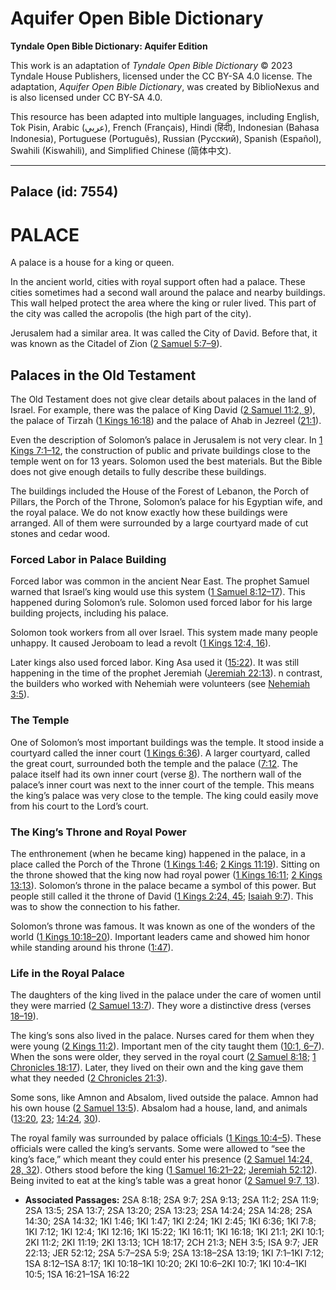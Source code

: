 # Aquifer Open Bible Dictionary

**Tyndale Open Bible Dictionary: Aquifer Edition**

This work is an adaptation of *Tyndale Open Bible Dictionary* © 2023 Tyndale House Publishers, licensed under the CC BY\-SA 4\.0 license. The adaptation, *Aquifer Open Bible Dictionary*, was created by BiblioNexus and is also licensed under CC BY\-SA 4\.0\.

This resource has been adapted into multiple languages, including English, Tok Pisin, Arabic (عربي), French (Français), Hindi (हिंदी), Indonesian (Bahasa Indonesia), Portuguese (Português), Russian (Русский), Spanish (Español), Swahili (Kiswahili), and Simplified Chinese (简体中文).



--------------------------------

## Palace (id: 7554)

PALACE
======

A palace is a house for a king or queen.

In the ancient world, cities with royal support often had a palace. These cities sometimes had a second wall around the palace and nearby buildings. This wall helped protect the area where the king or ruler lived. This part of the city was called the acropolis (the high part of the city).

Jerusalem had a similar area. It was called the City of David. Before that, it was known as the Citadel of Zion ([2 Samuel 5:7–9](https://ref.ly/2Sam5:7-2Sam5:9)).

Palaces in the Old Testament
----------------------------

The Old Testament does not give clear details about palaces in the land of Israel. For example, there was the palace of King David ([2 Samuel 11:2, 9](https://ref.ly/2Sam11:2,2Sam11:9)), the palace of Tirzah ([1 Kings 16:18](https://ref.ly/1Kgs16:18)) and the palace of Ahab in Jezreel ([21:1](https://ref.ly/1Kgs21:1)). 

Even the description of Solomon’s palace in Jerusalem is not very clear. In [1 Kings 7:1–12](https://ref.ly/1Kgs7:1-1Kgs7:12), the construction of public and private buildings close to the temple went on for 13 years. Solomon used the best materials. But the Bible does not give enough details to fully describe these buildings.

The buildings included the House of the Forest of Lebanon, the Porch of Pillars, the Porch of the Throne, Solomon’s palace for his Egyptian wife, and the royal palace. We do not know exactly how these buildings were arranged. All of them were surrounded by a large courtyard made of cut stones and cedar wood.

### Forced Labor in Palace Building

Forced labor was common in the ancient Near East. The prophet Samuel warned that Israel’s king would use this system ([1 Samuel 8:12–17](https://ref.ly/1Sam8:12-1Sam8:17)). This happened during Solomon’s rule. Solomon used forced labor for his large building projects, including his palace.

Solomon took workers from all over Israel. This system made many people unhappy. It caused Jeroboam to lead a revolt ([1 Kings 12:4, 16](https://ref.ly/1Kgs12:4,1Kgs12:16)). 

Later kings also used forced labor. King Asa used it ([15:22](https://ref.ly/1Kgs15:22)). It was still happening in the time of the prophet Jeremiah ([Jeremiah 22:13](https://ref.ly/Jer22:13)). n contrast, the builders who worked with Nehemiah were volunteers (see [Nehemiah 3:5](https://ref.ly/Neh3:5)).

### The Temple

One of Solomon’s most important buildings was the temple. It stood inside a courtyard called the inner court ([1 Kings 6:36](https://ref.ly/1Kgs6:36)). A larger courtyard, called the great court, surrounded both the temple and the palace ([7:12](https://ref.ly/1Kgs7:12). The palace itself had its own inner court (verse [8](https://ref.ly/1Kgs7:8)). The northern wall of the palace’s inner court was next to the inner court of the temple. This means the king’s palace was very close to the temple. The king could easily move from his court to the Lord’s court.

### **The King’s Throne and Royal Power**

The enthronement (when he became king) happened in the palace, in a place called the Porch of the Throne ([1 Kings 1:46](https://ref.ly/1Kgs1:46); [2 Kings 11:19](https://ref.ly/2Kgs11:19)). Sitting on the throne showed that the king now had royal power ([1 Kings 16:11](https://ref.ly/1Kgs16:11); [2 Kings 13:13](https://ref.ly/2Kgs13:13)). Solomon’s throne in the palace became a symbol of this power. But people still called it the throne of David ([1 Kings 2:24, 45](https://ref.ly/1Kgs2:24,1Kgs2:45); [Isaiah 9:7](https://ref.ly/Isa9:7)). This was to show the connection to his father. 

Solomon’s throne was famous. It was known as one of the wonders of the world ([1 Kings 10:18–20](https://ref.ly/1Kgs10:18-1Kgs10:20)). Important leaders came and showed him honor while standing around his throne ([1:47](https://ref.ly/1Kgs1:47)).

### Life in the Royal Palace

The daughters of the king lived in the palace under the care of women until they were married ([2 Samuel 13:7](https://ref.ly/2Sam13:7)). They wore a distinctive dress (verses [18–19](https://ref.ly/2Sam13:18-2Sam13:19)). 

The king’s sons also lived in the palace. Nurses cared for them when they were young ([2 Kings 11:2](https://ref.ly/2Kgs11:2)). Important men of the city taught them ([10:1, 6–7](https://ref.ly/2Kgs10:1,2Kgs10:6-2Kgs10:7)). When the sons were older, they served in the royal court ([2 Samuel 8:18](https://ref.ly/2Sam8:18); [1 Chronicles 18:17](https://ref.ly/1Chr18:17)). Later, they lived on their own and the king gave them what they needed ([2 Chronicles 21:3](https://ref.ly/2Chr21:3)). 

Some sons, like Amnon and Absalom, lived outside the palace. Amnon had his own house ([2 Samuel 13:5](https://ref.ly/2Sam13:5)). Absalom had a house, land, and animals ([13:20](https://ref.ly/2Sam13:20), [23](https://ref.ly/2Sam13:23); [14:24](https://ref.ly/2Sam14:24), [30](https://ref.ly/2Sam14:30)). 

The royal family was surrounded by palace officials ([1 Kings 10:4–5](https://ref.ly/1Kgs10:4-1Kgs10:5)). These officials were called the king’s servants. Some were allowed to “see the king’s face,” which meant they could enter his presence ([2 Samuel 14:24, 28, 32](https://ref.ly/2Sam14:24,2Sam14:28,2Sam14:32)). Others stood before the king ([1 Samuel 16:21–22](https://ref.ly/1Sam16:21-1Sam16:22); [Jeremiah 52:12](https://ref.ly/Jer52:12)). Being invited to eat at the king’s table was a great honor ([2 Samuel 9:7, 13](https://ref.ly/2Sam9:7,2Sam9:13)).

* **Associated Passages:** 2SA 8:18; 2SA 9:7; 2SA 9:13; 2SA 11:2; 2SA 11:9; 2SA 13:5; 2SA 13:7; 2SA 13:20; 2SA 13:23; 2SA 14:24; 2SA 14:28; 2SA 14:30; 2SA 14:32; 1KI 1:46; 1KI 1:47; 1KI 2:24; 1KI 2:45; 1KI 6:36; 1KI 7:8; 1KI 7:12; 1KI 12:4; 1KI 12:16; 1KI 15:22; 1KI 16:11; 1KI 16:18; 1KI 21:1; 2KI 10:1; 2KI 11:2; 2KI 11:19; 2KI 13:13; 1CH 18:17; 2CH 21:3; NEH 3:5; ISA 9:7; JER 22:13; JER 52:12; 2SA 5:7–2SA 5:9; 2SA 13:18–2SA 13:19; 1KI 7:1–1KI 7:12; 1SA 8:12–1SA 8:17; 1KI 10:18–1KI 10:20; 2KI 10:6–2KI 10:7; 1KI 10:4–1KI 10:5; 1SA 16:21–1SA 16:22

